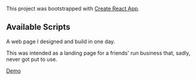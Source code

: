 This project was bootstrapped with [Create React App](https://github.com/facebook/create-react-app).

## Available Scripts

A web page I designed and build in one day.

This was intended as a landing page for a friends' run business that, sadly, never got put to use.

[Demo](https://riesutukai.netlify.app/)
